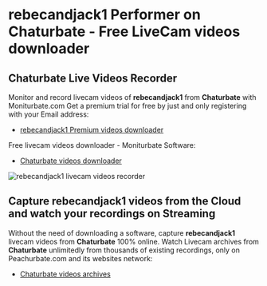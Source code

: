 # rebecandjack1 Performer on Chaturbate - Free LiveCam videos downloader

## Chaturbate Live Videos Recorder

Monitor and record livecam videos of **rebecandjack1** from **Chaturbate** with Moniturbate.com
Get a premium trial for free by just and only registering with your Email address:
* [rebecandjack1 Premium videos downloader](https://moniturbate.com/request-demo-licence-key.html)

Free livecam videos downloader - Moniturbate Software:
* [Chaturbate videos downloader](https://moniturbate.com/moniturbate-download-software.html)

![rebecandjack1 livecam videos recorder](https://peachurnet.com/templates/moniturbate-software.png)


## Capture rebecandjack1 videos from the Cloud and watch your recordings on Streaming

Without the need of downloading a software, capture **rebecandjack1** livecam videos from **Chaturbate** 100% online.
Watch Livecam archives from **Chaturbate** unlimitedly from thousands of existing recordings, only on Peachurbate.com and its websites network:
* [Chaturbate videos archives](https://peachurnet.com/)